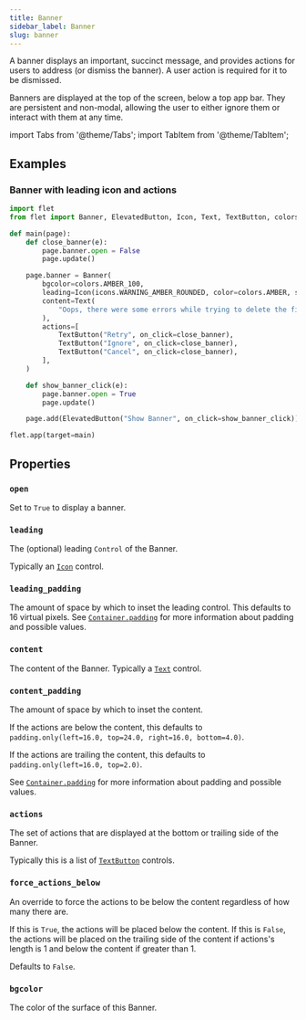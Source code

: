 ```yaml
---
title: Banner
sidebar_label: Banner
slug: banner
---
```


A banner displays an important, succinct message, and provides actions for users to address (or dismiss the banner). A user action is required for it to be dismissed.

Banners are displayed at the top of the screen, below a top app bar. They are persistent and non-modal, allowing the user to either ignore them or interact with them at any time.

import Tabs from '@theme/Tabs';
import TabItem from '@theme/TabItem';

## Examples

### Banner with leading icon and actions

<Tabs groupId="language">
  <TabItem value="python" label="Python" default>

```python
import flet
from flet import Banner, ElevatedButton, Icon, Text, TextButton, colors, icons

def main(page):
    def close_banner(e):
        page.banner.open = False
        page.update()

    page.banner = Banner(
        bgcolor=colors.AMBER_100,
        leading=Icon(icons.WARNING_AMBER_ROUNDED, color=colors.AMBER, size=40),
        content=Text(
            "Oops, there were some errors while trying to delete the file. What would you like me to do?"
        ),
        actions=[
            TextButton("Retry", on_click=close_banner),
            TextButton("Ignore", on_click=close_banner),
            TextButton("Cancel", on_click=close_banner),
        ],
    )

    def show_banner_click(e):
        page.banner.open = True
        page.update()

    page.add(ElevatedButton("Show Banner", on_click=show_banner_click))

flet.app(target=main)
```
  </TabItem>
</Tabs>

## Properties

### `open`

Set to `True` to display a banner.

### `leading`

The (optional) leading `Control` of the Banner.

Typically an [`Icon`](icon) control.

### `leading_padding`

The amount of space by which to inset the leading control. This defaults to 16 virtual pixels. See [`Container.padding`](container#padding) for more information about padding and possible values.

### `content`

The content of the Banner. Typically a [`Text`](text) control.

### `content_padding`

The amount of space by which to inset the content.

If the actions are below the content, this defaults to `padding.only(left=16.0, top=24.0, right=16.0, bottom=4.0)`.

If the actions are trailing the content, this defaults to `padding.only(left=16.0, top=2.0)`.

See [`Container.padding`](container#padding) for more information about padding and possible values.

### `actions`

The set of actions that are displayed at the bottom or trailing side of the Banner.

Typically this is a list of [`TextButton`](textbutton) controls.

### `force_actions_below`

An override to force the actions to be below the content regardless of how many there are.

If this is `True`, the actions will be placed below the content. If this is `False`, the actions will be placed on the trailing side of the content if actions's length is 1 and below the content if greater than 1.

Defaults to `False`.

### `bgcolor`

The color of the surface of this Banner.
